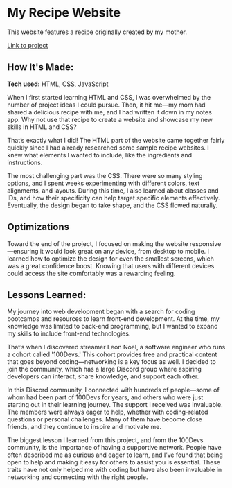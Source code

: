 # My Recipe Website
This website features a recipe originally created by my mother.

[Link to project](https://shamsytech.github.io/dessert-recipe/)

## How It's Made:

**Tech used:** HTML, CSS, JavaScript

When I first started learning HTML and CSS, I was overwhelmed by the number of project ideas I could pursue. Then, it hit me—my mom had shared a delicious recipe with me, and I had written it down in my notes app. Why not use that recipe to create a website and showcase my new skills in HTML and CSS?

That’s exactly what I did! The HTML part of the website came together fairly quickly since I had already researched some sample recipe websites. I knew what elements I wanted to include, like the ingredients and instructions.

The most challenging part was the CSS. There were so many styling options, and I spent weeks experimenting with different colors, text alignments, and layouts. During this time, I also learned about classes and IDs, and how their specificity can help target specific elements effectively. Eventually, the design began to take shape, and the CSS flowed naturally.

## Optimizations
Toward the end of the project, I focused on making the website responsive—ensuring it would look great on any device, from desktop to mobile. I learned how to optimize the design for even the smallest screens, which was a great confidence boost. Knowing that users with different devices could access the site comfortably was a rewarding feeling.

## Lessons Learned:
My journey into web development began with a search for coding bootcamps and resources to learn front-end development. At the time, my knowledge was limited to back-end programming, but I wanted to expand my skills to include front-end technologies.

That’s when I discovered streamer Leon Noel, a software engineer who runs a cohort called '100Devs.' This cohort provides free and practical content that goes beyond coding—networking is a key focus as well. I decided to join the community, which has a large Discord group where aspiring developers can interact, share knowledge, and support each other.

In this Discord community, I connected with hundreds of people—some of whom had been part of 100Devs for years, and others who were just starting out in their learning journey. The support I received was invaluable. The members were always eager to help, whether with coding-related questions or personal challenges. Many of them have become close friends, and they continue to inspire and motivate me.

The biggest lesson I learned from this project, and from the 100Devs community, is the importance of having a supportive network. People have often described me as curious and eager to learn, and I’ve found that being open to help and making it easy for others to assist you is essential. These traits have not only helped me with coding but have also been invaluable in networking and connecting with the right people.

